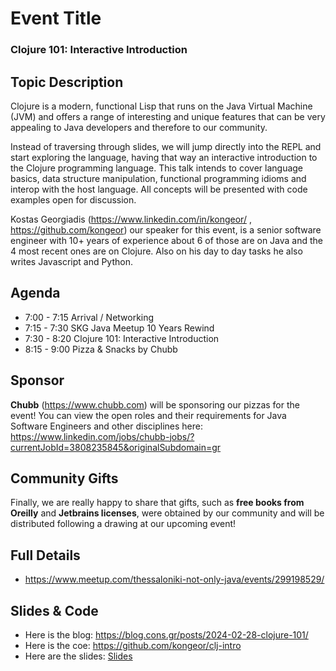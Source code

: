 # Event Title

### Clojure 101: Interactive Introduction

## Topic Description

Clojure is a modern, functional Lisp that runs on the Java Virtual Machine (JVM) and offers a range of interesting and unique features that can be very appealing to Java developers and therefore to our community.

Instead of traversing through slides, we will jump directly into the REPL and start exploring the language, having that way an interactive introduction to the Clojure programming language.
This talk intends to cover language basics, data structure manipulation, functional programming idioms and interop with the host language.
All concepts will be presented with code examples open for discussion.

Kostas Georgiadis (https://www.linkedin.com/in/kongeor/ , https://github.com/kongeor) our speaker for this event, is a senior software engineer with 10+ years of experience about 6 of those are on Java and the 4 most recent ones are on Clojure. Also on his day to day tasks he also writes Javascript and Python.

## Agenda

- 7:00 - 7:15 Arrival / Networking
- 7:15 - 7:30 SKG Java Meetup 10 Years Rewind
- 7:30 - 8:20 Clojure 101: Interactive Introduction
- 8:15 - 9:00 Pizza & Snacks by Chubb

## Sponsor

**Chubb** (https://www.chubb.com) will be sponsoring our pizzas for the event! You can view the open roles and their requirements for Java Software Engineers and other disciplines here: https://www.linkedin.com/jobs/chubb-jobs/?currentJobId=3808235845&originalSubdomain=gr

## Community Gifts

Finally, we are really happy to share that gifts, such as **free books from Oreilly** and **Jetbrains licenses**, were obtained by our community and will be distributed following a drawing at our upcoming event!

## Full Details

- https://www.meetup.com/thessaloniki-not-only-java/events/299198529/

## Slides & Code

- Here is the blog: https://blog.cons.gr/posts/2024-02-28-clojure-101/
- Here is the coe: https://github.com/kongeor/clj-intro
- Here are the slides: [Slides](clojure-101.pdf)
